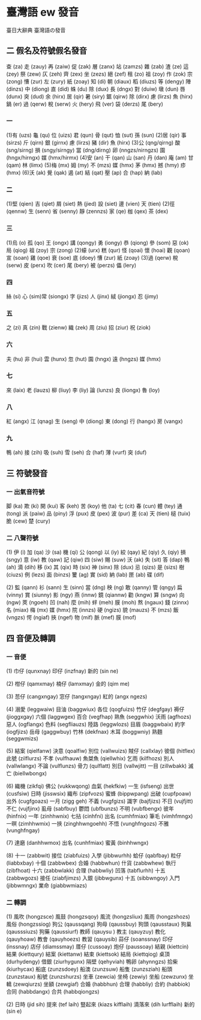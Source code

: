 # 臺灣語 ew 發音

臺日大辭典 臺灣語の發音

## 二 假名及符號假名發音

查 (za) 走 (zauy) 再 (zaiw) 促 (zak) 層 (zanx) 站 (zamzs) 雜 (zab)
渣 (ze) 這 (zey) 祭 (zew) 仄 (zeh) 齊 (zex) 坐 (zezs) 絕 (zef)
租 (zo) 祖 (zoy) 作 (zok) 宗 (zong) 慒 (zur) 左 (zury) 紙 (zoay)
知 (di) 朝 (diaux) 稻 (diuzs) 等 (dengy) 陣 (dinzs) 中 (diong) 直 (did)
蛛 (du) 除 (dux) 長 (dngx) 對 (duiw) 墩 (dun) 唇 (dunx) 突 (dud)
余 (hirx) 居 (qir) 暑 (siry) 鋸 (qirw) 除 (dirx) 慮 (lirzs) 魚 (hirx)
鍋 (er) 過 (qerw) 稅 (serw) 火 (hery) 飛 (ver) 袋 (derzs) 尾 (bery)

### 一

(1)有 (uzs) 龜 (qu) 位 (uizs) 君 (qun) 骨 (qut) 恤 (sut) 孫 (sun)
(2)居 (qir) 事 (sirzs) 斤 (qirn) 銀 (girnx) 慮 (lirzs) 豬 (dir) 魚 (hirx)
(3)公 (qng/qirng) 酸 (sng/sirng) 損 (sngy/sirngy) 當 (dng/dirng) 卵 (nngzs/nirngzs) 園 (hngx/hirngx) 媒 (hmx/hirmx)
(4)安 (an) 干 (qan) 山 (san) 丹 (dan) 庵 (am) 甘 (qam) 林 (limx)
(5)梅 (mx) 姆 (my) 不 (mzs) 媒 (hmx) 茅 (hmx) 撼 (hmy) 疹 (hmx)
(6)沃 (ak) 覺 (qak) 遏 (at) 結 (qat) 壓 (ap) 合 (hap) 納 (lab)

### 二

(1)堅 (qien) 吉 (qiet) 屑 (siet) 熱 (jied)  設 (siet) 邊 (vien) 天 (tien)
(2)徑 (qennw) 生 (senn) 省 (senny) 靜 (zennzs) 家 (qe) 枷 (qex) 茶 (dex)

### 三

(1)烏 (o) 孤 (qo) 王 (ongx) 講 (qongy) 勇 (iongy) 恭 (qiong) 參 (som) 惡 (ok) 局 (qiog) 祖 (zoy) 宗 (zong)
(2)蠔 (urx) 糕 (qur) 怪 (qoai) 懷 (hoai) 觀 (qoan) 宣 (soan) 雞 (qoe) 衰 (soe) 底 (doey) 慒 (zur) 紙 (zoay)
(3)過 (qerw) 稅 (serw) 皮 (perx) 吹 (cer) 尾 (bery) 被 (perzs) 儡 (lery)

### 四

絲 (si) 心 (sim)常 (siongx) 字 (jizs) 人 (jinx) 絨 (jiongx) 忍 (jimy)

### 五

之 (zi) 真 (zin) 戰 (zienw) 織 (zek) 周 (ziu) 招 (ziur) 祝 (ziok)

### 六

夫 (hu) 非 (hui) 雲 (hunx) 忽 (hut) 園 (hngx) 遠 (hngzs) 媒 (hmx)

### 七

來 (laix) 老 (lauzs) 柳 (liuy) 李 (liy) 論 (lunzs) 良 (liongx) 魯 (loy)

### 八

紅 (angx) 江 (qnag) 生 (seng) 中 (diong) 東 (dong) 行 (hangx) 房 (vangx)

### 九

鴨 (ah) 接 (zih) 吸 (suh) 雪 (seh) 合 (haf) 薄 (vurf) 突 (duf)

## 三 符號發音

### 一 出氣音符號

脚 (ka) 欺 (ki) 開 (kui) 客 (keh) 苦 (koy)
他 (ta) 七 (cit) 春 (cun) 體 (tey) 通 (tong)
派 (paiw) 品 (piny) 浮 (pux) 皮 (pex) 波 (pur)
差 (ca) 天 (tien) 槌 (tuix) 脆 (cew) 楚 (cury)

### 二 八聲符號

(1)
伊 (i) 加 (qa) 沙 (sa) 機 (qi) 公 (qong)
以 (iy) 絞 (qay) 紀 (qiy) 久 (qiy) 損 (sngy)
意 (iw) 教 (qaw) 記 (qiw) 四 (siw) 賜 (suw)
沃 (ak) 失 (sit) 答 (dap) 鴨 (ah) 滴 (dih)
移 (ix) 其 (qix) 時 (six) 神 (sinx) 除 (dux)
忌 (qizs) 是 (sizs) 樹 (ciuzs) 例 (lezs) 面 (binzs)
籰 (ag) 實 (sid) 納 (lab) 匣 (ab) 碟 (dif)

(2)
監 (qann) 衫 (sann) 生 (sinn) 當 (dng) 秧 (ng)
敢 (qanny) 管 (qngy) 扁 (vinny) 賞 (siunny) 影 (ngy)
燕 (innw) 鏡 (qiannw) 勸 (kngw) 算 (sngw) 向 (ngw)
莢 (ngoeh) 凹 (nah) 麼 (mih) 䖹 (meh) 膜 (moh)
熬 (ngaux) 錢 (zinnx) 名 (miax) 梅 (mx) 媒 (hmx)
院 (innzs) 硬 (ngizs) 貌 (mauzs) 不 (mzs) 飯 (vngzs)
愕 (ngiaf) 挾 (ngef) 物 (mif) 脈 (mef) 膜 (mof)

## 四 音便及轉調

### 一 音便

(1)
巾仔 (qunxnay) 印仔 (inzfnay) 新的 (sin ne)

(2)
柑仔 (qamxmay) 楠仔 (lamxmay) 金的 (qim me)

(3)
䓤仔 (cangxngay) 窓仔 (tangxngay) 紅的 (angx ngezs)

(4)
溺愛 (leggwaiw) 目油 (baggwiux) 各位 (qogfuizs)
竹仔 (degfgay) 褥仔 (jioggxgay) 六個 (laggwgex)
百合 (vegfhap) 熟魚 (seggwhix) 沃雨 (agfhozs)
惡人 (ogflangx) 色料 (segfliauzs) 陸路 (leggwlozs)
目眉 (baggwbaix) 約字 (iogfjizs) 岳母 (gaggwbuy)
竹林 (dekfnax) 木耳 (boggwniy) 熟麵 (seggwmizs)

(5)
結案 (qielfanw) 決意 (qoalfiw) 別位 (vallwuizs)
賊仔 (callxlay) 彼個 (hitflex) 此號 (zilflurzs)
不孝 (vulfhauw) 魚桀魚 (qiellwhix) 乞雨 (kilfhozs)
別人 (vallwlangx) 不論 (vulflunzs) 骨力 (qulflatt)
別日 (vallwjitt) 一目 (zillwbakk) 滅亡 (biellwbongx)

(6)
織機 (zikfqi) 佛公 (vukkwqong) 血氣 (hekfkiw)
一生 (isfseng) 出世 (cusfsiw) 日時 (jisswsix)
織布 (zipfvozs) 蜜蜂 (bippwpang) 出破 (cupfpoaw)
出外 (cugfgoazs) 一月 (zigg geh) 不義 (vugfgizs)
識字 (bajfjizs) 不日 (vujfjitt) 不仁 (vujfjinx)
虱母 (sabfbuy) 鬱悶 (ubfbunzs) 不明 (vubfbengx)
彼年 (hinfnix) 一年 (zinhhwnix) 七拈 (cinhfni)
出名 (cumhfmiax) 筆毛 (vimhfmngx) 一暝 (zimhhwmix)
一挾 (zinghhwngoehh) 不悟 (vunghfngozs) 不雅 (vunghfngay)

(7)
達磨 (danhhwmox) 出名 (cunhfmiax) 蜜黃 (binhhwngx)

(8)
十一 (zabbwit) 接位 (ziabfuizs) 入學 (jibbwurhh)
蛤仔 (qabfbay) 粒仔 (liabbxbay) 十個 (zabbwbex)
合婚 (habbwhun) 什貨 (zabbwhew) 執行 (zibfhoat)
十六 (zabbwlakk) 合理 (habbwliy) 凹落 (tabflurhh)
十五 (zabbwgozs) 接任 (ziabfjimzs) 入銀 (jibbwgunx)
十五 (sibbwngoy) 入門 (jibbwmngx) 業命 (giabbwmiazs)

### 二 轉調

(1)
風吹 (hongzsce) 風鼓 (hongzsqoy) 風流 (hongzsliux) 風雨 (hongzshozs) 風俗 (hongzssiog)
狗公 (qaussqang) 狗母 (qaussbuy) 狗頭 (qausstaux) 狗巢 (qausssiuzs) 狗藥 (qaussiurf)
教師 (qauysu ) 教主 (qauyzuy) 教化 (qauyhoaw) 教會 (qauyhoezs) 教習 (qauysib)
蒜仔 (soanssnay) 印仔 (inssnay) 店仔 (diamssmay) 厝仔 (cussoay) 炮仔 (paussoay)
結親 (kiettcin) 結果 (kiettqury) 結案 (kiettanw) 結束 (kiettsok) 結局 (kiettqiog)
桌頂 (durhydengy) 借銀 (ziurhygunx) 隔壁 (qehyviah) 鴨卵 (ahynngzs) 拾柴 (kiurhycax)
船底 (zunzsdoey) 船澳 (zunzsuw) 船隻 (zunzsziah) 船頭 (zunzstaux) 船號 (zunzshurzs)
坐車 (zewcia) 坐椅 (zewiy) 坐船 (zewzunx) 坐轎 (zewqiurzs) 坐額 (zewgiaf)
合婚 (habbhun) 合理 (habbliy) 合約 (habbiok) 合同 (habbdangx) 合共 (habbqiongzs)

(2)
日時 (jid sih) 提來 (tef laih) 豎起來 (kiazs kifflaih) 滴落來 (dih lurfflaih) 新的 (sin e)
